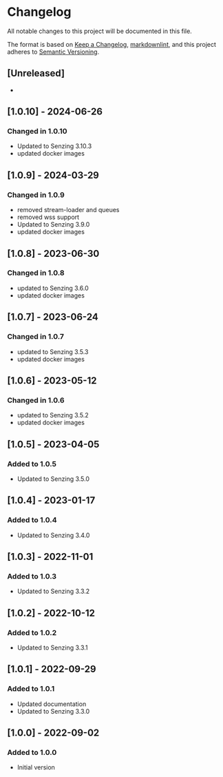 # Changelog

All notable changes to this project will be documented in this file.

The format is based on [Keep a Changelog](https://keepachangelog.com/en/1.0.0/),
[markdownlint](https://dlaa.me/markdownlint/),
and this project adheres to [Semantic Versioning](https://semver.org/spec/v2.0.0.html).

## [Unreleased]

-
## [1.0.10] - 2024-06-26

### Changed in 1.0.10

- Updated to Senzing 3.10.3
- updated docker images

## [1.0.9] - 2024-03-29

### Changed in 1.0.9

- removed stream-loader and queues
- removed wss support
- Updated to Senzing 3.9.0
- updated docker images

## [1.0.8] - 2023-06-30

### Changed in 1.0.8

- updated to Senzing 3.6.0
- updated docker images

## [1.0.7] - 2023-06-24

### Changed in 1.0.7

- updated to Senzing 3.5.3
- updated docker images

## [1.0.6] - 2023-05-12

### Changed in 1.0.6

- updated to Senzing 3.5.2
- updated docker images

## [1.0.5] - 2023-04-05

### Added to 1.0.5

- Updated to Senzing 3.5.0

## [1.0.4] - 2023-01-17

### Added to 1.0.4

- Updated to Senzing 3.4.0

## [1.0.3] - 2022-11-01

### Added to 1.0.3

- Updated to Senzing 3.3.2

## [1.0.2] - 2022-10-12

### Added to 1.0.2

- Updated to Senzing 3.3.1

## [1.0.1] - 2022-09-29

### Added to 1.0.1

- Updated documentation
- Updated to Senzing 3.3.0

## [1.0.0] - 2022-09-02

### Added to 1.0.0

- Initial version
